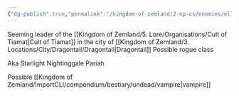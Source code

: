 ```yaml
---
{"dg-publish":true,"permalink":"/kingdom-of-zemland/2-np-cs/enemies/ella/"}
---
```


Seeming leader of the [[Kingdom of Zemland/5. Lore/Organisations/Cult of Tiamat\|Cult of Tiamat]] in the city of [[Kingdom of Zemland/3. Locations/City/Dragontail/Dragontail\|Dragontail]] 
Possible rogue class

Aka 
Starlight 
Nightinggale 
Pariah

Possible [[Kingdom of Zemland/ImportCLI/compendium/bestiary/undead/vampire\|vampire]] 